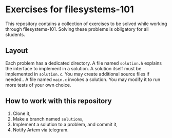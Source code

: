 # Exercises for filesystems-101

This repository contains a collection of exercises to be solved
while working through filesystems-101. Solving these problems
is obligatory for all students.

## Layout

Each problem has a dedicated directory. A file named `solution.h`
explains the interface to implement in a solution. A solution itself
must be implemented in `solution.c`. You may create additional source
files if needed.. A file named `main.c` invokes a solution. You may
modify it to run more tests of your own choice.

## How to work with this repository

1. Clone it,
1. Make a branch named `solutions`,
1. Implement a solution to a problem, and commit it,
1. Notify Artem via telegram.
